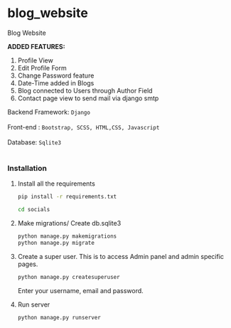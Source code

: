 # blog_website
Blog Website

**ADDED FEATURES:**
1. Profile View
2. Edit Profile Form
3. Change Password feature
4. Date-Time added in Blogs
5. Blog connected to Users through Author Field
6. Contact page view to send mail via django smtp




Backend Framework: `Django`
<br/><br/>
Front-end : `Bootstrap, SCSS, HTML,CSS, Javascript`
<br/><br/>
Database: `Sqlite3`
<br/><br/>

### Installation

1. Install all the requirements

   ```bash
   pip install -r requirements.txt
   ```

    ```bash
   cd socials
   ```


2. Make migrations/ Create db.sqlite3

   ```bash
   python manage.py makemigrations
   python manage.py migrate
   ```

3. Create a super user.
   This is to access Admin panel and admin specific pages.

   ```djangotemplate
   python manage.py createsuperuser
   ```
   

   Enter your username, email and password.

4. Run server
   ```bash
   python manage.py runserver

